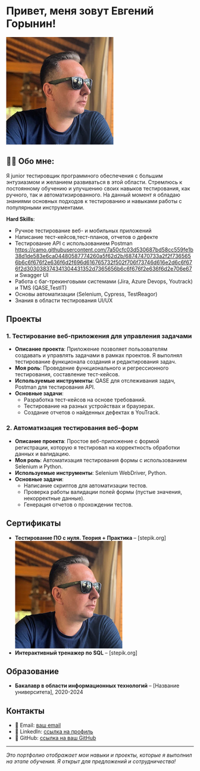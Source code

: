 # Привет, меня зовут Евгений Горынин!
![Фото](https://github.com/EvgenSanyc/Evgeny-Gorynin/blob/main/assets/unnamed.jpg)

## 👨‍💻 Обо мне:

Я junior тестировщик программного обеспечения с большим энтузиазмом и желанием развиваться в этой области. Cтремлюсь к постоянному обучению и улучшению своих навыков тестирования, как ручного, так и автоматизированного. На данный момент я обладаю знаниями основных подходов к тестированию и навыками работы с популярными инструментами.

**Hard Skills**:
- Ручное тестирование веб- и мобильных приложений
- Написание тест-кейсов,тест-планов, отчетов о дефекте
- Тестирование API с использованием Postman https://camo.githubusercontent.com/7a50cfc03d530687bd58cc559fe1b38d1de583e6ca04480587774260a5f62d2b/68747470733a2f2f7365656b6c6f676f2e636f6d2f696d616765732f502f706f73746d616e2d6c6f676f2d303038374341304431352d7365656b6c6f676f2e636f6d2e706e67 и Swagger UI
- Работа с баг-трекинговыми системами (Jira, Azure Devops, Youtrack) и TMS (QASE,TestIT) 
- Основы автоматизации (Selenium, Cypress, TestReagor)
- Знания в области тестирования UI/UX

## Проекты

### 1. Тестирование веб-приложения для управления задачами

- **Описание проекта**: Приложение позволяет пользователям создавать и управлять задачами в рамках проектов. Я выполнял тестирование функционала создания и редактирования задач.
- **Моя роль**: Проведение функционального и регрессионного тестирования, составление тест-кейсов.
- **Используемые инструменты**: QASE для отслеживания задач, Postman для тестирования API.
- **Основные задачи**:
  - Разработка тест-кейсов на основе требований.
  - Тестирование на разных устройствах и браузерах.
  - Создание отчетов о найденных дефектах в YouTrack.

### 2. Автоматизация тестирования веб-форм

- **Описание проекта**: Простое веб-приложение с формой регистрации, которую я тестировал на корректность обработки данных и валидацию.
- **Моя роль**: Автоматизация тестирования формы с использованием Selenium и Python.
- **Используемые инструменты**: Selenium WebDriver, Python.
- **Основные задачи**:
  - Написание скриптов для автоматизации тестов.
  - Проверка работы валидации полей формы (пустые значения, некорректные данные).
  - Генерация отчетов о прохождении тестов.

## Сертификаты

- **Тестирование ПО с нуля. Теория + Практика** – [stepik.org]
![Фото](https://github.com/EvgenSanyc/Evgeny-Gorynin/blob/main/assets/unnamed.jpg)
- **Интерактивный тренажер по SQL** – [stepik.org]

## Образование

- **Бакалавр в области информационных технологий** – [Название университета], 2020-2024

## Контакты

- 📧 Email: [ваш email](mailto:ваш_email@example.com)
- 💼 LinkedIn: [ссылка на профиль](https://linkedin.com/in/ваш-профиль)
- 📁 GitHub: [ссылка на ваш GitHub](https://github.com/ваш-username)

---

*Это портфолио отображает мои навыки и проекты, которые я выполнил на этапе обучения. Я открыт для предложений и сотрудничества!*